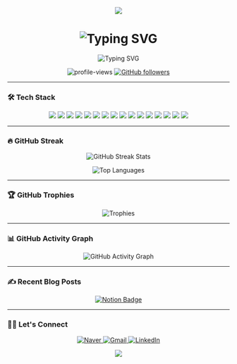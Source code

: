 <!-- 헤더 -->
<p align="center">
    <img src="https://capsule-render.vercel.app/api?type=waving&color=0:00A3E0,100:005C99&height=300&section=header&text=Hello%20World!&fontSize=55&fontColor=FFFFFF&animation=twinkling&fontAlignY=40" />
</p>

<h1 align="center">
    <img src="https://readme-typing-svg.demolab.com?font=Dancing+Script&size=40&pause=1000&color=00A3E0&center=true&vCenter=true&width=435&lines=Hello,%20I'm%20Inu%20!;Welcome%20to%20My%20Profile!" alt="Typing SVG" />
</h1>

<p align="center">
    <img src="https://readme-typing-svg.demolab.com?font=Fira+Code&size=22&pause=800&center=true&width=435&lines=Mobile+App+Developer;iOS+Developer;Android+Developer;Flutter+Developer" alt="Typing SVG" />
</p>

<p align="center">
    <img src="https://komarev.com/ghpvc/?username=innoo47&label=Profile%20views&color=0e75b6&style=flat" alt="profile-views" /> 
    <a href="https://github.com/innoo47?tab=followers"><img src="https://img.shields.io/github/followers/innoo47?label=Followers&style=social" alt="GitHub followers" /></a>
</p>

---

### 🛠 Tech Stack
<p align="center">
    <img src="https://img.shields.io/badge/Java-007396?style=for-the-badge&logo=java&logoColor=white" />
    <img src="https://img.shields.io/badge/Android-3DDC84?style=for-the-badge&logo=android&logoColor=white" />
    <img src="https://img.shields.io/badge/Swift-FA7343?style=for-the-badge&logo=swift&logoColor=white" />
    <img src="https://img.shields.io/badge/iOS-000000?style=for-the-badge&logo=ios&logoColor=white" />
    <img src="https://img.shields.io/badge/Dart-0175C2?style=for-the-badge&logo=dart&logoColor=white" />
    <img src="https://img.shields.io/badge/Flutter-02569B?style=for-the-badge&logo=flutter&logoColor=white" />
    <img src="https://img.shields.io/badge/Spring-6DB33F?style=for-the-badge&logo=spring&logoColor=white" />
    <img src="https://img.shields.io/badge/JSP-007396?style=for-the-badge&logo=java&logoColor=white" />
    <img src="https://img.shields.io/badge/Arduino-00979D?style=for-the-badge&logo=arduino&logoColor=white" />
    <img src="https://img.shields.io/badge/OracleDB-F80000?style=for-the-badge&logo=oracle&logoColor=white" />
    <img src="https://img.shields.io/badge/Firebase-FFCA28?style=for-the-badge&logo=firebase&logoColor=black" />
    <img src="https://img.shields.io/badge/SQLite-003B57?style=for-the-badge&logo=sqlite&logoColor=white" />
    <img src="https://img.shields.io/badge/Python-3776AB?style=for-the-badge&logo=python&logoColor=white" />
    <img src="https://img.shields.io/badge/JavaScript-F7DF1E?style=for-the-badge&logo=javascript&logoColor=black" />
    <img src="https://img.shields.io/badge/Hadoop-66CCFF?style=for-the-badge&logo=apache-hadoop&logoColor=black" />
    <img src="https://img.shields.io/badge/Tomcat-F8DC75?style=for-the-badge&logo=apache-tomcat&logoColor=black" />
</p>


---

### 🔥 GitHub Streak

<!-- GitHub 통계 -->
<p align="center">
<!--     <img src="https://github-readme-stats.vercel.app/api?username=innoo47&show_icons=true&theme=tokyonight&hide_border=true" alt="GitHub Stats" /> -->
    <img src="https://github-readme-streak-stats.herokuapp.com?user=innoo47&theme=tokyonight&hide_border=true&date_format=M%20j%5B%2C%20Y%5D" alt="GitHub Streak Stats" />
</p>

<p align="center">
    <img src="https://github-readme-stats.vercel.app/api/top-langs/?username=innoo47&layout=compact&theme=tokyonight&hide_border=true" alt="Top Languages" />
</p>

---

### 🏆 GitHub Trophies
<p align="center">
    <img src="https://github-profile-trophy.vercel.app/?username=innoo47&theme=radical&no-frame=true&margin-w=15" alt="Trophies" />
</p>

---

### 📊 GitHub Activity Graph
<p align="center">
    <img src="https://github-readme-activity-graph.vercel.app/graph?username=innoo47&theme=rogue" alt="GitHub Activity Graph" />
</p>

---

### ✍️ Recent Blog Posts
<p align="center">
    <a href="https://www.notion.so/4d18bab9036f4e97bd4929f5f83e68b3">
        <img src="https://img.shields.io/badge/Notion-000000?style=for-the-badge&logo=notion&logoColor=white" alt="Notion Badge" />
    </a>
</p>

---

### 🧑‍💻 Let's Connect
<p align="center">
    <a href="mailto:i0n4h0o7@naver.com">
        <img src="https://img.shields.io/badge/Naver-23A254?style=for-the-badge&logo=naver&logoColor=white" alt="Naver" />
    </a>
    <a href="mailto:i0n4h0o7@gmail.com">
        <img src="https://img.shields.io/badge/Gmail-D14836?style=for-the-badge&logo=gmail&logoColor=white" alt="Gmail" />
    </a>
     <a href="https://linkedin.com/in/인호-박-262803328">
        <img src="https://img.shields.io/badge/LinkedIn-0077B5?style=for-the-badge&logo=linkedin&logoColor=white" alt="LinkedIn" />
    </a>
</p>

<!-- 푸터 -->
<p align="center">
    <img src="https://capsule-render.vercel.app/api?type=waving&color=0:005C99,100:00A3E0&height=200&section=footer&text=Thank%20You%20for%20visiting!&fontSize=30&fontColor=FFFFFF" />
</p>
